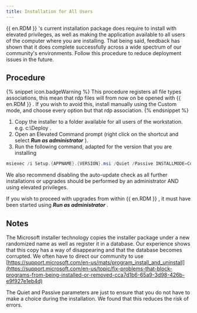 ```yaml
---
title: Installation for All Users
---
```

{{ en.RDM }} &apos;s current installation package does require to install with elevated privileges, as well as making the application available to all users of the computer where you are installing. That being said, feedback has shown that it does complete successfully across a wide spectrum of our community&apos;s environments. Follow this procedure to reduce deployment issues in the future. 

## Procedure 

{% snippet icon.badgeWarning %} 
This procedure registers all file types associations, this mean that rdp files will from now on be opened with {{ en.RDM }} . If you wish to avoid this, install manually using the Custom mode, and choose every option but that rdp association. 
{% endsnippet %}
 
1. Copy the installer to a folder available for all users of the workstation. e.g. c:\Deploy . 
1. Open an Elevated Command prompt (right click on the shortcut and select ***Run as administrator*** ). 
1. Run the following command, adapted for the version that you are installing  

```powershell
msiexec /i Setup.{APPNAME}.{VERSION}.msi /Quiet /Passive INSTALLMODE=Complete 
```
We also recommend disabling the auto-update check as all further installations or upgrades should be performed by an administrator AND using elevated privileges.  

If you wish to proceed with upgrades from within {{ en.RDM }} , it must have been started using ***Run as administrator*** . 

## Notes 

The Microsoft installer technology copies the installer package under a new randomized name as well as register it in a database. Our experience shows that this copy has a way of disappearing and that the database becomes corrupted. We often have to direct our community to use [https://support.microsoft.com/en-us/mats/program_install_and_uninstall](https://support.microsoft.com/en-us/topic/fix-problems-that-block-programs-from-being-installed-or-removed-cca7d1b6-65a9-3d98-426b-e9f927e1eb4d) 

The Quiet and Passive parameters are just to ensure that you do not have to make a choice during the installation. We found that this reduces the risk of errors. 

